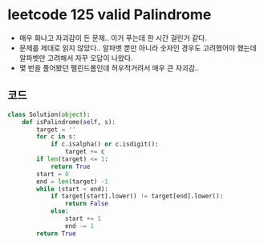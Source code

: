 # leetcode 125 valid Palindrome

- 매우 화나고 자괴감이 든 문제..  이거 푸는데 한 시간 걸린거 같다.
- 문제를 제대로 읽지 않았다.. 알파벳 뿐만 아니라 숫자인 경우도 고려했어야 했는데 알파벳만 고려해서 자꾸 오답이 나왔다.
- 몇 번을 풀어봤던 팰린드롬인데 허우적거려서 매우 큰 자괴감..



## 코드

```python
class Solution(object):
    def isPalindrome(self, s):
        target = ''
        for c in s:
            if c.isalpha() or c.isdigit():
                target += c
        if len(target) <= 1:
            return True
        start = 0
        end = len(target) -1
        while (start < end):
            if target[start].lower() != target[end].lower():
                return False
            else:
                start += 1
                end -= 1
        return True
```

